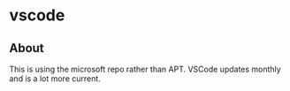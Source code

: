 # vscode

## About

This is using the microsoft repo rather than APT. VSCode updates monthly and is a lot more current.
